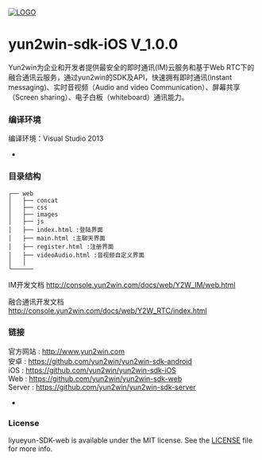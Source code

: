 [![LOGO](http://8225117.s21i-8.faiusr.com/4/ABUIABAEGAAg5o3ztwUoivKDrgQwuAE4Mg.png)](http://www.yun2win.com)
# yun2win-sdk-iOS V_1.0.0
 
Yun2win为企业和开发者提供最安全的即时通讯(IM)云服务和基于Web RTC下的融合通讯云服务，通过yun2win的SDK及API，快速拥有即时通讯(instant messaging)、实时音视频（Audio and video Communication）、屏幕共享（Screen sharing）、电子白板（whiteboard）通讯能力。

### 编译环境
编译环境：Visual Studio 2013

-
### 目录结构

```
┌── web
│   ├── concat
│   ├── css
│   ├── images
│   ├── js
│   ├── index.html :登陆界面
│   ├── main.html :主聊天界面
│   ├── register.html :注册界面
│   ├── videoAudio.html :音视频自定义界面
│   │ 
└──────
```

IM开发文档
http://console.yun2win.com/docs/web/Y2W_IM/web.html

融合通讯开发文档
http://console.yun2win.com/docs/web/Y2W_RTC/index.html

### 链接
官方网站 : http://www.yun2win.com<br>
安卓 : https://github.com/yun2win/yun2win-sdk-android<br>
iOS : https://github.com/yun2win/yun2win-sdk-iOS<br>
Web : https://github.com/yun2win/yun2win-sdk-web<br>
Server : https://github.com/yun2win/yun2win-sdk-server<br>

-
### License
liyueyun-SDK-web is available under the MIT license. See the [LICENSE](https://github.com/yun2win/yun2win-sdk-web/blob/master/LICENSE) file for more info.
